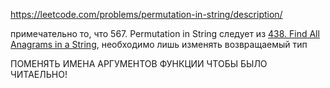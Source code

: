 https://leetcode.com/problems/permutation-in-string/description/

примечательно то, что 567. Permutation in String следует из 
[438. Find All Anagrams in a String](https://leetcode.com/problems/find-all-anagrams-in-a-string/description/), необходимо лишь изменять возвращаемый тип 

ПОМЕНЯТЬ ИМЕНА АРГУМЕНТОВ ФУНКЦИИ ЧТОБЫ БЫЛО ЧИТАЕЛЬНО!
